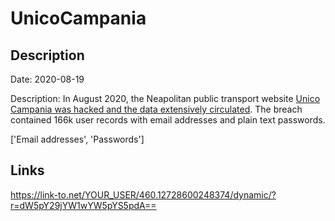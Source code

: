 # UnicoCampania

## Description

Date: 2020-08-19

Description:
In August 2020, the Neapolitan public transport website <a href="https://www.fanpage.it/napoli/unico-campania-hackerato-il-sito-65mila-email-e-password-di-utenti-in-rete-subito-disattivati/" target="_blank" rel="noopener">Unico Campania was hacked and the data extensively circulated</a>. The breach contained 166k user records with email addresses and plain text passwords.


['Email addresses', 'Passwords']

## Links

https://link-to.net/YOUR_USER/460.12728600248374/dynamic/?r=dW5pY29jYW1wYW5pYS5pdA==